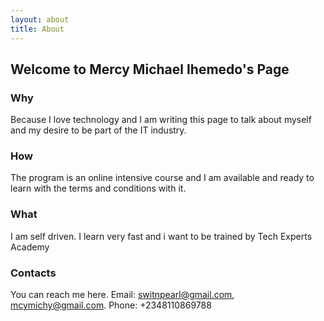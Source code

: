 ```yaml
---
layout: about
title: About
---
```


## Welcome to Mercy Michael Ihemedo's Page

### Why

Because I love technology and I am writing this page to talk about myself and my desire to be part of the IT industry.

### How

The program is an online intensive course and I am available and ready to learn with the terms and conditions with it.

### What

I am self driven. I learn very fast and i want to be trained by Tech Experts Academy 

### Contacts

You can reach me here. Email: switnpearl@gmail.com, mcymichy@gmail.com. Phone: +2348110869788

